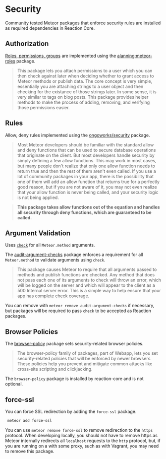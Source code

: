 # Security
Community tested Meteor packages that enforce security rules are installed as required dependencies in Reaction Core.

## Authorization
[Roles, permissions, groups](/developer/architecture/permissions.md) are implemented using the [alanning:meteor-roles](https://github.com/alanning/meteor-roles) package.

> This package lets you attach permissions to a user which you can then check against later when deciding whether to grant access to Meteor methods or publish data. The core concept is very simple, essentially you are attaching strings to a user object and then checking for the existance of those strings later. In some sense, it is very similar to tags on blog posts. This package provides helper methods to make the process of adding, removing, and verifying those permissions easier.

## Rules
 Allow, deny rules implemented using the [ongoworks/security](https://github.com/ongoworks/meteor-security) package.

> Most Meteor developers should be familiar with the standard allow and deny functions that can be used to secure database operations that originate on the client. But most developers handle security by simply defining a few allow functions. This may work in most cases, but many people don't realize that only one allow function needs to return true and then the rest of them aren't even called. If you use a lot of community packages in your app, there is the possibility that one of them will add an allow function that returns true for a perfectly good reason, but if you are not aware of it, you may not even realize that your allow function is never being called, and your security logic is not being applied.

> **This package takes allow functions out of the equation and handles all security through deny functions, which are guaranteed to be called.**

## Argument Validation
Uses [`check`](https://docs.meteor.com/#/full/check) for all `Meteor.method` arguments.

The [audit-argument-checks](http://docs.meteor.com/#/full/auditargumentchecks) package enforces a requirement for all `Meteor.method` to validate arguments using `check`.

> This package causes Meteor to require that all arguments passed to methods and publish functions are checked. Any method that does not pass each one of its arguments to check will throw an error, which will be logged on the server and which will appear to the client as a 500 Internal server error. This is a simple way to help ensure that your app has complete check coverage.

You can remove with `meteor remove audit-argument-checks` if necessary, but packages will be required to pass `check` to be accepted as Reaction packages.

## Browser Policies
The [browser-policy](https://atmospherejs.com/meteor/browser-policy) package sets security-related browser policies.

> The browser-policy family of packages, part of Webapp, lets you set security-related policies that will be enforced by newer browsers. These policies help you prevent and mitigate common attacks like cross-site scripting and clickjacking.

The `browser-policy` package is installed by reaction-core and is not optional.

## force-ssl
You can force SSL redirection by adding the `force-ssl` package.

```bash
 meteor add force-ssl
```

You can use `meteor remove force-ssl` to remove redirection to the `https` protocol. When developing locally, you should not have to remove https as Meteor internally redirects all `localhost` requests to the `http` protocol, but, if you are running on a with some proxy, such as with Vagrant, you may need to remove this package.
